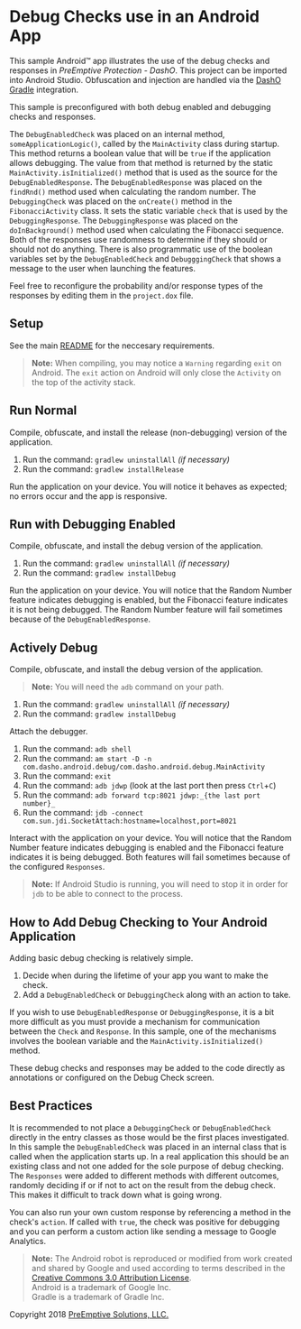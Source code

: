 # Debug Checks use in an Android App

This sample Android&trade; app illustrates the use of the debug checks and responses in _PreEmptive Protection - DashO_.
This project can be imported into Android Studio.
Obfuscation and injection are handled via the [DashO Gradle](../../docs/gradle/index.html) integration.

This sample is preconfigured with both debug enabled and debugging checks and responses.

The `DebugEnabledCheck` was placed on an internal method, `someApplicationLogic()`, called by the `MainActivity` class during startup.
This method returns a boolean value that will be `true` if the application allows debugging.
The value from that method is returned by the static `MainActivity.isInitialized()` method that is used as the source for the `DebugEnabledResponse`.
The `DebugEnabledResponse` was placed on the `findRnd()` method used when calculating the random number.
The `DebuggingCheck` was placed on the `onCreate()` method in the `FibonacciActivity` class.
It sets the static variable `check` that is used by the `DebuggingResponse`.
The `DebuggingResponse` was placed on the `doInBackground()` method used when calculating the Fibonacci sequence.
Both of the responses use randomness to determine if they should or should not do anything.
There is also programmatic use of the boolean variables set by the `DebugEnabledCheck` and `DebugggingCheck` that shows a message to the user when launching the features.

Feel free to reconfigure the probability and/or response types of the responses by editing them in the `project.dox` file.

## Setup

See the main [README](../README.md) for the neccesary requirements.

>**Note:** When compiling, you may notice a `Warning` regarding `exit` on Android.
>The `exit` action on Android will only close the `Activity` on the top of the activity stack.

## Run Normal

Compile, obfuscate, and install the release (non-debugging) version of the application.

1.  Run the command: `gradlew uninstallAll` _(if necessary)_
2.  Run the command: `gradlew installRelease`

Run the application on your device.
You will notice it behaves as expected; no errors occur and the app is responsive.

## Run with Debugging Enabled

Compile, obfuscate, and install the debug version of the application.

1.  Run the command: `gradlew uninstallAll` _(if necessary)_
2.  Run the command: `gradlew installDebug`

Run the application on your device.
You will notice that the Random Number feature indicates debugging is enabled, but the Fibonacci feature indicates it is not being debugged.
The Random Number feature will fail sometimes because of the `DebugEnabledResponse`.

## Actively Debug

Compile, obfuscate, and install the debug version of the application.  

>**Note:** You will need the `adb` command on your path.

1.  Run the command: `gradlew uninstallAll` _(if necessary)_
2.  Run the command: `gradlew installDebug`

Attach the debugger.

1.  Run the command: `adb shell`
2.  Run the command: `am start -D -n com.dasho.android.debug/com.dasho.android.debug.MainActivity`
3.  Run the command: `exit`
4.  Run the command: `adb jdwp` (look at the last port then press `Ctrl`+`C`)
5.  Run the command: `adb forward tcp:8021 jdwp:_{the last port number}_`
6.  Run the command: `jdb -connect com.sun.jdi.SocketAttach:hostname=localhost,port=8021`

Interact with the application on your device.
You will notice that the Random Number feature indicates debugging is enabled and the Fibonacci feature indicates it is being debugged.
Both features will fail sometimes because of the configured `Responses`.

>**Note:** If Android Studio is running, you will need to stop it in order for `jdb` to be able to connect to the process.

## How to Add Debug Checking to Your Android Application

Adding basic debug checking is relatively simple.

1.  Decide when during the lifetime of your app you want to make the check.
2.  Add a `DebugEnabledCheck` or `DebuggingCheck` along with an action to take.

If you wish to use `DebugEnabledResponse` or `DebuggingResponse`, it is a bit more difficult as you must provide a mechanism for communication between the `Check` and `Response`.
In this sample, one of the mechanisms involves the boolean variable and the `MainActivity.isInitialized()` method.

These debug checks and responses may be added to the code directly as annotations or configured on the Debug Check screen.

## Best Practices

It is recommended to not place a `DebuggingCheck` or `DebugEnabledCheck` directly in the entry classes as those would be the first places investigated.
In this sample the `DebugEnabledCheck` was placed in an internal class that is called when the application starts up.
In a real application this should be an existing class and not one added for the sole purpose of debug checking.
The `Responses` were added to different methods with different outcomes, randomly deciding if or if not to act on the result from the debug check.
This makes it difficult to track down what is going wrong.

You can also run your own custom response by referencing a method in the check's `action`.
If called with `true`, the check was positive for debugging and you can perform a custom action like sending a message to Google Analytics.

>**Note:** The Android robot is reproduced or modified from work created and shared by Google and used according to terms described in the [Creative Commons 3.0 Attribution License](http://creativecommons.org/licenses/by/3.0/).  
Android is a trademark of Google Inc.  
Gradle is a trademark of Gradle Inc.

Copyright 2018 [PreEmptive Solutions, LLC.](https://www.preemptive.com)